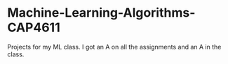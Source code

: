 # Machine-Learning-Algorithms-CAP4611

Projects for my ML class.
I got an A on all the assignments and an A in the class.
